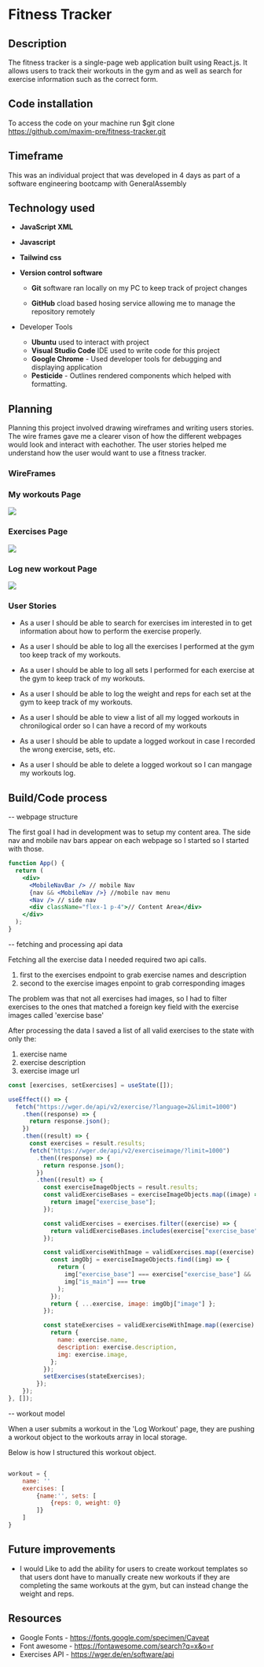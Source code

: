 # Fitness Tracker

## Description

The fitness tracker is a single-page web application built using React.js. It allows users to track their workouts in the gym and as well as search for exercise information such as the correct form.

## Code installation

To access the code on your machine run $git clone https://github.com/maxim-pre/fitness-tracker.git

## Timeframe

This was an individual project that was developed in 4 days as part of a software engineering bootcamp with GeneralAssembly

## Technology used

- **JavaScript XML**
- **Javascript**
- **Tailwind css**
- **Version control software**

  - **Git** software ran locally on my PC to keep track of project changes

  - **GitHub** cload based hosing service allowing me to manage the repository remotely

- Developer Tools
  - **Ubuntu** used to interact with project
  - **Visual Studio Code** IDE used to write code for this project
  - **Google Chrome** - Used developer tools for debugging and displaying application
  - **Pesticide** - Outlines rendered components which helped with formatting.

## Planning

Planning this project involved drawing wireframes and writing users stories. The wire frames gave me a clearer vison of how the different webpages would look and interact with eachother. The user stories helped me understand how the user would want to use a fitness tracker.

### WireFrames

### My workouts Page

<img src="./src/wireframes/myWorkoutsPage.png"/>

### Exercises Page

<img src="./src/wireframes/exercisesPage.png"/>

### Log new workout Page

<img src="./src/wireframes/addWorkoutPage.png"/>

### User Stories

- As a user I should be able to search for exercises im interested in to get information about how to perform the exercise properly.

- As a user I should be able to log all the exercises I performed at the gym too keep track of my workouts.

- As a user I should be able to log all sets I performed for each exercise at the gym to keep track of my workouts.

- As a user I should be able to log the weight and reps for each set at the gym to keep track of my workouts.

- As a user I should be able to view a list of all my logged workouts in chronilogical order so I can have a record of my workouts

- As a user I should be able to update a logged workout in case I recorded the wrong exercise, sets, etc.

- As a user I should be able to delete a logged workout so I can mangage my workouts log.

## Build/Code process

-- webpage structure

The first goal I had in development was to setup my content area. The side nav and mobile nav bars appear on each webpage so I started so I started with those.

```jsx
function App() {
  return (
    <div>
      <MobileNavBar /> // mobile Nav
      {nav && <MobileNav />} //mobile nav menu
      <Nav /> // side nav
      <div className="flex-1 p-4">// Content Area</div>
    </div>
  );
}
```

-- fetching and processing api data

Fetching all the exercise data I needed required two api calls.

1. first to the exercises endpoint to grab exercise names and description
2. second to the exercise images enpoint to grab corresponding images

The problem was that not all exercises had images, so I had to filter exercises to the ones that matched a foreign key field with the exercise images called 'exercise base'

After processing the data I saved a list of all valid exercises to the state with only the:

1. exercise name
2. exercise description
3. exercise image url

```js
const [exercises, setExercises] = useState([]);

useEffect(() => {
  fetch("https://wger.de/api/v2/exercise/?language=2&limit=1000")
    .then((response) => {
      return response.json();
    })
    .then((result) => {
      const exercises = result.results;
      fetch("https://wger.de/api/v2/exerciseimage/?limit=1000")
        .then((response) => {
          return response.json();
        })
        .then((result) => {
          const exerciseImageObjects = result.results;
          const validExerciseBases = exerciseImageObjects.map((image) => {
            return image["exercise_base"];
          });

          const validExercises = exercises.filter((exercise) => {
            return validExerciseBases.includes(exercise["exercise_base"]);
          });

          const validExerciseWithImage = validExercises.map((exercise) => {
            const imgObj = exerciseImageObjects.find((img) => {
              return (
                img["exercise_base"] === exercise["exercise_base"] &&
                img["is_main"] === true
              );
            });
            return { ...exercise, image: imgObj["image"] };
          });

          const stateExercises = validExerciseWithImage.map((exercise) => {
            return {
              name: exercise.name,
              description: exercise.description,
              img: exercise.image,
            };
          });
          setExercises(stateExercises);
        });
    });
}, []);
```

-- workout model

When a user submits a workout in the 'Log Workout' page, they are pushing a workout object to the workouts array in local storage.

Below is how I structured this workout object.

```js

workout = {
    name: ''
    exercises: [
        {name:'', sets: [
            {reps: 0, weight: 0}
        ]}
    ]
}


```

## Future improvements

- I would Like to add the ability for users to create workout templates so that users dont have to manually create new workouts if they are completing the same workouts at the gym, but can instead change the weight and reps.

## Resources

- Google Fonts - https://fonts.google.com/specimen/Caveat
- Font awesome - https://fontawesome.com/search?q=x&o=r
- Exercises API - https://wger.de/en/software/api
